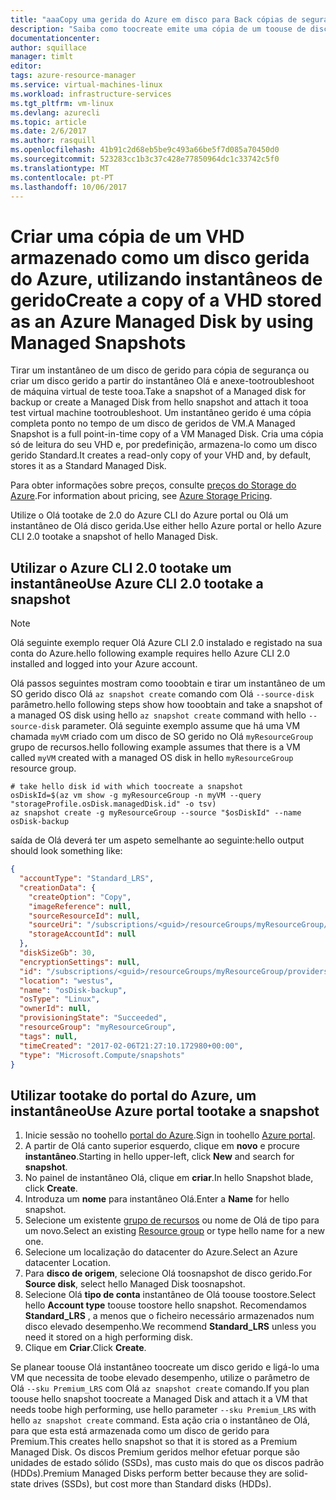```yaml
---
title: "aaaCopy uma gerida do Azure em disco para Back cópias de segurança | Microsoft Docs"
description: "Saiba como toocreate emite uma cópia de um toouse de disco gerida do Azure para o disco voltar se ou a resolução de problemas."
documentationcenter: 
author: squillace
manager: timlt
editor: 
tags: azure-resource-manager
ms.service: virtual-machines-linux
ms.workload: infrastructure-services
ms.tgt_pltfrm: vm-linux
ms.devlang: azurecli
ms.topic: article
ms.date: 2/6/2017
ms.author: rasquill
ms.openlocfilehash: 41b91c2d68eb5be9c493a66be5f7d085a70450d0
ms.sourcegitcommit: 523283cc1b3c37c428e77850964dc1c33742c5f0
ms.translationtype: MT
ms.contentlocale: pt-PT
ms.lasthandoff: 10/06/2017
---
```

# <a name="create-a-copy-of-a-vhd-stored-as-an-azure-managed-disk-by-using-managed-snapshots"></a><span data-ttu-id="a118b-103">Criar uma cópia de um VHD armazenado como um disco gerida do Azure, utilizando instantâneos de gerido</span><span class="sxs-lookup"><span data-stu-id="a118b-103">Create a copy of a VHD stored as an Azure Managed Disk by using Managed Snapshots</span></span>
<span data-ttu-id="a118b-104">Tirar um instantâneo de um disco de gerido para cópia de segurança ou criar um disco gerido a partir do instantâneo Olá e anexe-tootroubleshoot de máquina virtual de teste tooa.</span><span class="sxs-lookup"><span data-stu-id="a118b-104">Take a snapshot of a Managed disk for backup or create a Managed Disk from hello snapshot and attach it tooa test virtual machine tootroubleshoot.</span></span> <span data-ttu-id="a118b-105">Um instantâneo gerido é uma cópia completa ponto no tempo de um disco de geridos de VM.</span><span class="sxs-lookup"><span data-stu-id="a118b-105">A Managed Snapshot is a full point-in-time copy of a VM Managed Disk.</span></span> <span data-ttu-id="a118b-106">Cria uma cópia só de leitura do seu VHD e, por predefinição, armazena-lo como um disco gerido Standard.</span><span class="sxs-lookup"><span data-stu-id="a118b-106">It creates a read-only copy of your VHD and, by default, stores it as a Standard Managed Disk.</span></span> 

<span data-ttu-id="a118b-107">Para obter informações sobre preços, consulte [preços do Storage do Azure](https://azure.microsoft.com/pricing/details/managed-disks/).</span><span class="sxs-lookup"><span data-stu-id="a118b-107">For information about pricing, see [Azure Storage Pricing](https://azure.microsoft.com/pricing/details/managed-disks/).</span></span> <!--Add link tootopic or blog post that explains managed disks. -->

<span data-ttu-id="a118b-108">Utilize o Olá tootake de 2.0 do Azure CLI do Azure portal ou Olá um instantâneo de Olá disco gerida.</span><span class="sxs-lookup"><span data-stu-id="a118b-108">Use either hello Azure portal or hello Azure CLI 2.0 tootake a snapshot of hello Managed Disk.</span></span>

## <a name="use-azure-cli-20-tootake-a-snapshot"></a><span data-ttu-id="a118b-109">Utilizar o Azure CLI 2.0 tootake um instantâneo</span><span class="sxs-lookup"><span data-stu-id="a118b-109">Use Azure CLI 2.0 tootake a snapshot</span></span>

> [!NOTE] 
> <span data-ttu-id="a118b-110">Olá seguinte exemplo requer Olá Azure CLI 2.0 instalado e registado na sua conta do Azure.</span><span class="sxs-lookup"><span data-stu-id="a118b-110">hello following example requires hello Azure CLI 2.0 installed and logged into your Azure account.</span></span>

<span data-ttu-id="a118b-111">Olá passos seguintes mostram como tooobtain e tirar um instantâneo de um SO gerido disco Olá `az snapshot create` comando com Olá `--source-disk` parâmetro.</span><span class="sxs-lookup"><span data-stu-id="a118b-111">hello following steps show how tooobtain and take a snapshot of a managed OS disk using hello `az snapshot create` command with hello `--source-disk` parameter.</span></span> <span data-ttu-id="a118b-112">Olá seguinte exemplo assume que há uma VM chamada `myVM` criado com um disco de SO gerido no Olá `myResourceGroup` grupo de recursos.</span><span class="sxs-lookup"><span data-stu-id="a118b-112">hello following example assumes that there is a VM called `myVM` created with a managed OS disk in hello `myResourceGroup` resource group.</span></span>

```azure-cli
# take hello disk id with which toocreate a snapshot
osDiskId=$(az vm show -g myResourceGroup -n myVM --query "storageProfile.osDisk.managedDisk.id" -o tsv)
az snapshot create -g myResourceGroup --source "$osDiskId" --name osDisk-backup
```

<span data-ttu-id="a118b-113">saída de Olá deverá ter um aspeto semelhante ao seguinte:</span><span class="sxs-lookup"><span data-stu-id="a118b-113">hello output should look something like:</span></span>

```json
{
  "accountType": "Standard_LRS",
  "creationData": {
    "createOption": "Copy",
    "imageReference": null,
    "sourceResourceId": null,
    "sourceUri": "/subscriptions/<guid>/resourceGroups/myResourceGroup/providers/Microsoft.Compute/disks/osdisk_6NexYgkFQU",
    "storageAccountId": null
  },
  "diskSizeGb": 30,
  "encryptionSettings": null,
  "id": "/subscriptions/<guid>/resourceGroups/myResourceGroup/providers/Microsoft.Compute/snapshots/osDisk-backup",
  "location": "westus",
  "name": "osDisk-backup",
  "osType": "Linux",
  "ownerId": null,
  "provisioningState": "Succeeded",
  "resourceGroup": "myResourceGroup",
  "tags": null,
  "timeCreated": "2017-02-06T21:27:10.172980+00:00",
  "type": "Microsoft.Compute/snapshots"
}
```

## <a name="use-azure-portal-tootake-a-snapshot"></a><span data-ttu-id="a118b-114">Utilizar tootake do portal do Azure, um instantâneo</span><span class="sxs-lookup"><span data-stu-id="a118b-114">Use Azure portal tootake a snapshot</span></span> 

1. <span data-ttu-id="a118b-115">Inicie sessão no toohello [portal do Azure](https://portal.azure.com).</span><span class="sxs-lookup"><span data-stu-id="a118b-115">Sign in toohello [Azure portal](https://portal.azure.com).</span></span>
2. <span data-ttu-id="a118b-116">A partir de Olá canto superior esquerdo, clique em **novo** e procure **instantâneo**.</span><span class="sxs-lookup"><span data-stu-id="a118b-116">Starting in hello upper-left, click **New** and search for **snapshot**.</span></span>
3. <span data-ttu-id="a118b-117">No painel de instantâneo Olá, clique em **criar**.</span><span class="sxs-lookup"><span data-stu-id="a118b-117">In hello Snapshot blade, click **Create**.</span></span>
4. <span data-ttu-id="a118b-118">Introduza um **nome** para instantâneo Olá.</span><span class="sxs-lookup"><span data-stu-id="a118b-118">Enter a **Name** for hello snapshot.</span></span>
5. <span data-ttu-id="a118b-119">Selecione um existente [grupo de recursos](../../azure-resource-manager/resource-group-overview.md#resource-groups) ou nome de Olá de tipo para um novo.</span><span class="sxs-lookup"><span data-stu-id="a118b-119">Select an existing [Resource group](../../azure-resource-manager/resource-group-overview.md#resource-groups) or type hello name for a new one.</span></span> 
6. <span data-ttu-id="a118b-120">Selecione um localização do datacenter do Azure.</span><span class="sxs-lookup"><span data-stu-id="a118b-120">Select an Azure datacenter Location.</span></span>  
7. <span data-ttu-id="a118b-121">Para **disco de origem**, selecione Olá toosnapshot de disco gerido.</span><span class="sxs-lookup"><span data-stu-id="a118b-121">For **Source disk**, select hello Managed Disk toosnapshot.</span></span>
8. <span data-ttu-id="a118b-122">Selecione Olá **tipo de conta** instantâneo de Olá toouse toostore.</span><span class="sxs-lookup"><span data-stu-id="a118b-122">Select hello **Account type** toouse toostore hello snapshot.</span></span> <span data-ttu-id="a118b-123">Recomendamos **Standard_LRS** , a menos que o ficheiro necessário armazenados num disco elevado desempenho.</span><span class="sxs-lookup"><span data-stu-id="a118b-123">We recommend **Standard_LRS** unless you need it stored on a high performing disk.</span></span>
9. <span data-ttu-id="a118b-124">Clique em **Criar**.</span><span class="sxs-lookup"><span data-stu-id="a118b-124">Click **Create**.</span></span>

<span data-ttu-id="a118b-125">Se planear toouse Olá instantâneo toocreate um disco gerido e ligá-lo uma VM que necessita de toobe elevado desempenho, utilize o parâmetro de Olá `--sku Premium_LRS` com Olá `az snapshot create` comando.</span><span class="sxs-lookup"><span data-stu-id="a118b-125">If you plan toouse hello snapshot toocreate a Managed Disk and attach it a VM that needs toobe high performing, use hello parameter `--sku Premium_LRS` with hello `az snapshot create` command.</span></span> <span data-ttu-id="a118b-126">Esta ação cria o instantâneo de Olá, para que esta está armazenada como um disco de gerido para Premium.</span><span class="sxs-lookup"><span data-stu-id="a118b-126">This creates hello snapshot so that it is stored as a Premium Managed Disk.</span></span> <span data-ttu-id="a118b-127">Os discos Premium geridos melhor efetuar porque são unidades de estado sólido (SSDs), mas custo mais do que os discos padrão (HDDs).</span><span class="sxs-lookup"><span data-stu-id="a118b-127">Premium Managed Disks perform better because they are solid-state drives (SSDs), but cost more than Standard disks (HDDs).</span></span>


